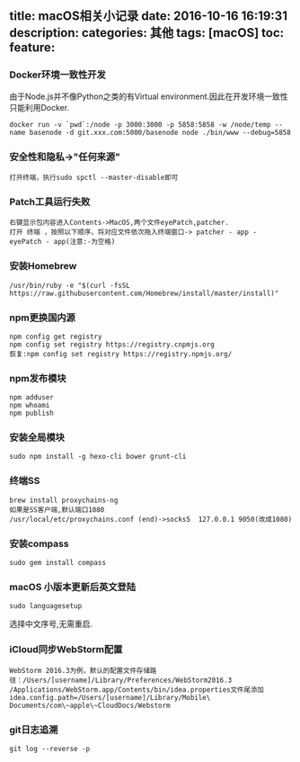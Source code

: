 title: macOS相关小记录
date: 2016-10-16 16:19:31
description: 
categories: 其他
tags: [macOS]
toc: 
feature: 
---
### Docker环境一致性开发
由于Node.js并不像Python之类的有Virtual environment.因此在开发环境一致性只能利用Docker.
```shell
docker run -v `pwd`:/node -p 3000:3000 -p 5858:5858 -w /node/temp --name basenode -d git.xxx.com:5000/basenode node ./bin/www --debug=5858
```
### 安全性和隐私->"任何来源"
```
打开终端，执行sudo spctl --master-disable即可
```
### Patch工具运行失败
```
右键显示包内容进入Contents->MacOS,两个文件eyePatch,patcher.
打开 终端 ，按照以下顺序，将对应文件依次拖入终端窗口-> patcher - app - eyePatch - app(注意:-为空格)
```
### 安装Homebrew
```
/usr/bin/ruby -e "$(curl -fsSL https://raw.githubusercontent.com/Homebrew/install/master/install)"
```
### npm更换国内源
```
npm config get registry
npm config set registry https://registry.cnpmjs.org
恢复:npm config set registry https://registry.npmjs.org/
```
### npm发布模块
```
npm adduser
npm whoami
npm publish
```
### 安装全局模块
```
sudo npm install -g hexo-cli bower grunt-cli
```
### 终端SS
```
brew install proxychains-ng
如果是SS客户端,默认端口1080
/usr/local/etc/proxychains.conf (end)->socks5  127.0.0.1 9050(改成1080)
```
### 安装compass
```
sudo gem install compass
```
### macOS 小版本更新后英文登陆
```
sudo languagesetup
```
选择中文序号,无需重启.
### iCloud同步WebStorm配置
```
WebStorm 2016.3为例，默认的配置文件存储路径：/Users/[username]/Library/Preferences/WebStorm2016.3
/Applications/WebStorm.app/Contents/bin/idea.properties文件尾添加
idea.config.path=/Users/[username]/Library/Mobile\ Documents/com\~apple\~CloudDocs/Webstorm
```
### git日志追溯
```base
git log --reverse -p
```